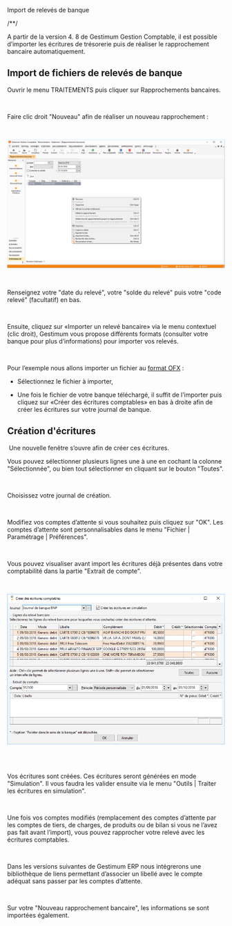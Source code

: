 Import de relevés de banque


 /\*<![CDATA[\*/
 A:visited {
 color: #800080;
 }
 A:link {
 color: #0000ff;
 }
 /\*]]>\*/
 


A partir de la version 4. 8 de Gestimum Gestion Comptable, il est possible d’importer les écritures de trésorerie puis de réaliser le rapprochement bancaire automatiquement.


## Import de fichiers de relevés de banque


Ouvrir le menu TRAITEMENTS puis cliquer sur Rapprochements bancaires.


 


Faire clic droit "Nouveau" afin de réaliser un nouveau rapprochement :


 


![](ClicDroitNouveau.png)


 


Renseignez votre "date du relevé", votre "solde du relevé" puis votre "code relevé" (facultatif) en bas.


 


Ensuite, cliquez sur «Importer un relevé bancaire» via le menu contextuel (clic droit), Gestimum vous propose différents formats (consulter votre banque pour plus d’informations) pour importer vos relevés.


 


Pour l’exemple nous allons importer un fichier au [format OFX](FormatOFX.md) :


* Sélectionnez le fichier à importer,


* Une fois le fichier de votre banque téléchargé, il suffit de l’importer puis cliquez sur «Créer des écritures comptables» en bas à droite afin de créer les écritures sur votre journal de banque.


## Création d'écritures


 Une nouvelle fenêtre s’ouvre afin de créer ces écritures.  


Vous pouvez sélectionner plusieurs lignes une à une en cochant la colonne "Sélectionnée", ou bien tout sélectionner en cliquant sur le bouton "Toutes".


 


Choisissez votre journal de création.


 


Modifiez vos comptes d’attente si vous souhaitez puis cliquez sur "OK". Les comptes d’attente sont personnalisables dans le menu "Fichier | Paramétrage | Préférences".


 


Vous pouvez visualiser avant import les écritures déjà présentes dans votre comptabilité dans la partie "Extrait de compte".


 


![](CreerEcrituresComptables.png) 


 


Vos écritures sont créées. Ces écritures seront générées en mode "Simulation". Il vous faudra les valider ensuite via le menu "Outils | Traiter les écritures en simulation".


 


Une fois vos comptes modifiés (remplacement des comptes d’attente par les comptes de tiers, de charges, de produits ou de bilan si vous ne l’avez pas fait avant l’import), vous pouvez rapprocher votre relevé avec les écritures comptables.


 


Dans les versions suivantes de Gestimum ERP nous intégrerons une bibliothèque de liens permettant d’associer un libellé avec le compte adéquat sans passer par les comptes d’attente.


 


Sur votre "Nouveau rapprochement bancaire", les informations se sont importées également.


